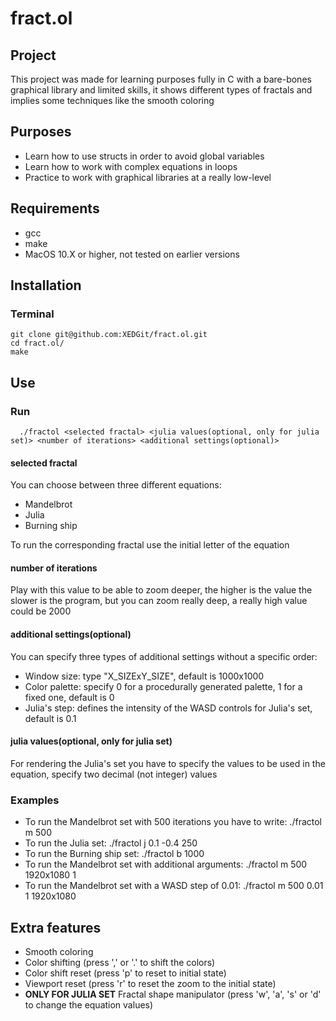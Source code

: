 # fract.ol
## Project
This project was made for learning purposes fully in C with a bare-bones graphical library and limited skills, 
it shows different types of fractals and implies some techniques like the smooth coloring

## Purposes
  * Learn how to use structs in order to avoid global variables
  * Learn how to work with complex equations in loops
  * Practice to work with graphical libraries at a really low-level

## Requirements
  * gcc
  * make
  * MacOS 10.X or higher, not tested on earlier versions

## Installation
### Terminal
    git clone git@github.com:XEDGit/fract.ol.git
    cd fract.ol/
    make

## Use
### Run
      ./fractol <selected fractal> <julia values(optional, only for julia set)> <number of iterations> <additional settings(optional)>

#### selected fractal

You can choose between three different equations:

* Mandelbrot
* Julia
* Burning ship

To run the corresponding fractal use the initial letter of the equation

#### number of iterations

Play with this value to be able to zoom deeper, the higher is the value the slower is the program, but you can zoom 
really deep, a  really high value could be 2000

#### additional settings(optional)
You can specify three types of additional settings without a specific order:

* Window size:    type "X_SIZExY_SIZE", default is 1000x1000
* Color palette:  specify 0 for a procedurally generated palette, 1 for a fixed one, default is 0
* Julia's step:   defines the intensity of the WASD controls for Julia's set, default is 0.1

#### julia values(optional, only for julia set)
For rendering the Julia's set you have to specify the values to be used in the equation, specify two decimal (not integer) values

### Examples
* To run the Mandelbrot set with 500 iterations you have to write:
    ./fractol m 500
* To run the Julia set:
    ./fractol j 0.1 -0.4 250
* To run the Burning ship set:
    ./fractol b 1000
* To run the Mandelbrot set with additional arguments:
    ./fractol m 500 1920x1080 1
* To run the Mandelbrot set with a WASD step of 0.01:
    ./fractol m 500 0.01 1 1920x1080

## Extra features

* Smooth coloring
* Color shifting (press ',' or '.' to shift the colors)
* Color shift reset (press 'p' to reset to initial state)
* Viewport reset (press 'r' to reset the zoom to the initial state)
* **ONLY FOR JULIA SET** Fractal shape manipulator (press 'w', 'a', 's' or 'd' to change the equation values)

